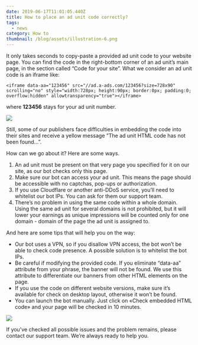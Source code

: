 ```yaml
---
date: 2019-06-17T11:01:05.440Z
title: How to place an ad unit code correctly?
tags:
  - news
category: How to
thumbnail: /blog/assets/illustration-6.png
---
```

It only takes seconds to copy-paste a provided ad unit code to your website page. You can find the code in the right-bottom corner of an ad unit’s main page, in the section called “Code for your site”. What we consider an ad unit code is an iframe like: 



```
<iframe data-aa="123456" src="//ad.a-ads.com/123456?size=728x90" scrolling="no" style="width:728px; height:90px; border:0px; padding:0; overflow:hidden" allowtransparency="true"></iframe>
```



where **123456** stays for your ad unit number.

![](/blog/assets/снимок-экрана-48-.png)









Still, some of our publishers face difficulties in embedding the code into their sites and receive a yellow message ”The ad unit HTML code has not been found...”. 

How can we go about it? Here are some ways.





1. An ad unit must be present on that very page you specified for it on our site, as our bot checks only this page. 
2. Make sure our bot can access your ad unit. This means the page should be accessible with no captchas,  pop-ups or authorization. 
3. If you use Cloudflare or another anti-DDoS service, you’ll need to whitelist our bot IPs. You can ask for them our support team.
4. There’s no problem in using the same code within a whole domain. Using the same ad unit for several domains is not prohibited, but it will lower your earnings as unique impressions will be counted only for one domain - domain of the page the ad unit is assigned to.



And here are some tips that will help you on the way:



* Our bot uses a VPN, so if you disallow VPN access, the bot won’t be able to check code presence. A possible solution is to whitelist the bot IPs.
* Be careful if modifying the provided code. If you eliminate “data-aa” attribute from your phrase, the banner will not be found. We use this attribute to differentiate our banners from other HTML elements on the page. 
* If you use the code on different website versions, make sure it’s available for check on desktop layout, otherwise it won’t be found.
* You can launch the bot manually. Just click on «Check embedded HTML code» and your page will be checked in 10 minutes.



![](/blog/assets/снимок-экрана-50-.png)









If you’ve checked all possible issues and the problem remains, please contact our support team. We’re always ready to help you.
